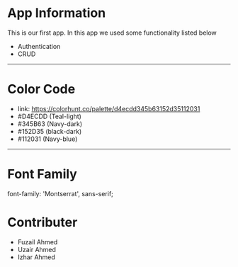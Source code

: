 # App Information
This is our first app.
In this app we used some functionality listed below

- Authentication
- CRUD

---- 

# Color Code

- link: https://colorhunt.co/palette/d4ecdd345b63152d35112031
- #D4ECDD (Teal-light)
- #345B63 (Navy-dark)
- #152D35 (black-dark)
- #112031 (Navy-blue)
----

# Font Family

font-family: 'Montserrat', sans-serif;

# Contributer

- Fuzail Ahmed
- Uzair Ahmed
- Izhar Ahmed